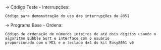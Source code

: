 ->  Código Teste - Interrupções:

    Código para demonstração do uso das interrupções do 8051
    
->  Programa Base - Ordena:

    Código de ordenação de números inteiros de até dois dígitos usando o algoritmo Bubble Sort e interface com o usuário
    proporcionado com o MCL e o teclado 4x4 do kit Easy8051 v6
